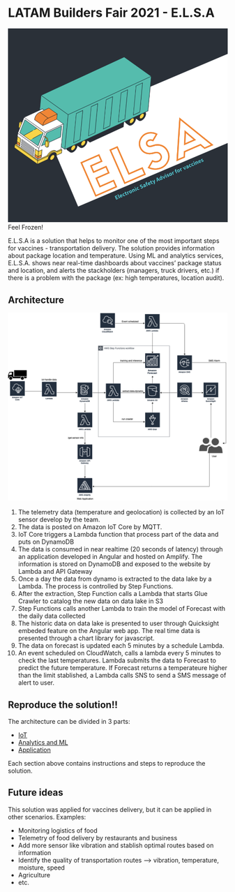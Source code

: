# LATAM Builders Fair 2021 - E.L.S.A

![ELSA Architecture](https://github.com/caroljunq/builders-fair-2021-e-l-s-a/blob/main/elsa-logo.png)
Feel Frozen!


E.L.S.A is a solution that helps to monitor one of the most important steps for vaccines - transportation delivery. The solution provides information about package location and temperature. Using ML and analytics services, E.L.S.A. shows near real-time dashboards about vaccines’ package status and location, and alerts the stackholders (managers, truck drivers, etc.) if there is a problem with the package (ex: high temperatures, location audit).


## Architecture

![ELSA Architecture](https://github.com/caroljunq/builders-fair-2021-e-l-s-a/blob/main/arch-elsa.png)

1. The telemetry data (temperature and geolocation) is collected by an IoT sensor develop by the team.
2. The data is posted on Amazon IoT Core by MQTT.
3. IoT Core triggers a Lambda function that process part of the data and puts on DynamoDB
4. The data is consumed in near realtime (20 seconds of latency) through an application developed in Angular and hosted on Amplify. The information is stored on DynamoDB and exposed to the website by Lambda and API Gateway
5. Once a day the data from dynamo is extracted to the data lake by a Lambda. The process is controlled by Step Functions.
6. After the extraction, Step Function calls a Lambda that starts Glue Crawler to catalog the new data on data lake in S3
7. Step Functions calls another Lambda to train the model of Forecast with the daily data collected
8. The historic data on data lake is presented to user through Quicksight embeded feature on the Angular web app. The real time data is presented through a chart library for javascript.
9. The data on forecast is updated each 5 minutes by a schedule Lambda. 
10. An event scheduled on CloudWatch, calls a lambda every 5 minutes to check the last temperatures. Lambda submits the data to Forecast to predict the future temperature. If Forecast returns a temperateure higher than the limit stablished, a Lambda
calls SNS to send a SMS message of alert to user.

## Reproduce the solution!!

The architecture can be divided in 3 parts:
- [IoT](https://github.com/caroljunq/builders-fair-2021-e-l-s-a/blob/main/iot/1-introduciton-iot-module.md)
- [Analytics and ML](https://github.com/caroljunq/builders-fair-2021-e-l-s-a/blob/main/analytics-ml/1-analytics-services-on-aws.md)
- [Application](https://github.com/caroljunq/builders-fair-2021-e-l-s-a/blob/main/application-steps/1-building-running-application.md) 

Each section above contains instructions and steps to reproduce the solution.


## Future ideas
This solution was applied for vaccines delivery, but it can be applied in other scenarios. Examples:
- Monitoring logistics of food
- Telemetry of food delivery by restaurants and business
- Add more sensor like vibration and stablish optimal routes based on information
- Identify the quality of transportation routes --> vibration, temperature, moisture, speed
- Agriculture
- etc.
